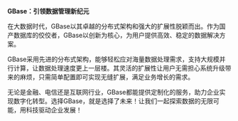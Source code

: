 **GBase：引领数据管理新纪元**

在大数据时代，GBase以其卓越的分布式架构和强大的扩展性脱颖而出。作为国产数据库的佼佼者，GBase以创新为核心，为用户提供高效、稳定的数据解决方案。

GBase采用先进的分布式架构，能够轻松应对海量数据处理需求，支持大规模并行计算，让数据处理速度更上一层楼。其灵活的扩展性让用户无需担心系统升级带来的麻烦，只需简单配置即可实现无缝扩展，满足业务增长的需求。

无论是金融、电信还是互联网行业，GBase都能提供定制化的服务，助力企业实现数字化转型。选择GBase，就是选择了未来！让我们一起探索数据的无限可能，用科技驱动企业发展！